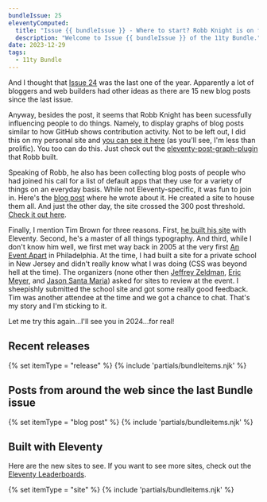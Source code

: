 ```yaml
---
bundleIssue: 25
eleventyComputed:
  title: "Issue {{ bundleIssue }} - Where to start? Robb Knight is on fire...Tim Brown arrives...And 1 release, 15 posts, and 10 sites to see."
  description: "Welcome to Issue {{ bundleIssue }} of the 11ty Bundle."
date: 2023-12-29
tags:
  - 11ty Bundle
---
```


And I thought that [Issue 24](/blog/11ty-bundle-24/) was the last one of the year. Apparently a lot of bloggers and web builders had other ideas as there are 15 new blog posts since the last issue.

Anyway, besides the post, it seems that Robb Knight has been sucessfully influencing people to do things. Namely, to display graphs of blog posts similar to how GitHub shows contribution activity. Not to be left out, I did this on my personal site and [you can see it here](https://www.bobmonsour.com/stats/) (as you'll see, I'm less than prolific). You too can do this. Just check out the [eleventy-post-graph-plugin](https://rknight.me/blog/eleventy-post-graph-plugin/) that Robb built.

Speaking of Robb, he also has been collecting blog posts of people who had joined his call for a list of default apps that they use for a variety of things on an everyday basis. While not Eleventy-specific, it was fun to join in. Here's the [blog post](https://rknight.me/blog/so-many-default-apps/) where he wrote about it. He created a site to house them all. And just the other day, the site crossed the 300 post threshold. [Check it out here](https://defaults.rknight.me/).

Finally, I mention Tim Brown for three reasons. First, [he built his site](https://tbrown.org/) with Eleventy. Second, he's a master of all things typography. And third, while I don't know him well, we first met way back in 2005 at the very first [An Event Apart](https://aneventapart.com/) in Philadelphia. At the time, I had built a site for a private school in New Jersey and didn't really know what I was doing (CSS was beyond hell at the time). The organizers (none other then [Jeffrey Zeldman](https://www.zeldman.com/), [Eric Meyer](https://meyerweb.com/), and [Jason Santa Maria](https://jasonsantamaria.com/)) asked for sites to review at the event. I sheepishly submitted the school site and got some really good feedback. Tim was another attendee at the time and we got a chance to chat. That's my story and I'm sticking to it.

Let me try this again...I'll see you in 2024...for real!

<div id="releases"></div>

## Recent releases

{% set itemType = "release" %}
{% include 'partials/bundleitems.njk' %}

<div id="newposts"></div>

## Posts from around the web since the last Bundle issue

{% set itemType = "blog post" %}
{% include 'partials/bundleitems.njk' %}

<div id="sites"></div>

## Built with Eleventy

Here are the new sites to see. If you want to see more sites, check out the [Eleventy Leaderboards](https://www.11ty.dev/speedlify/).

{% set itemType = "site" %}
{% include 'partials/bundleitems.njk' %}
